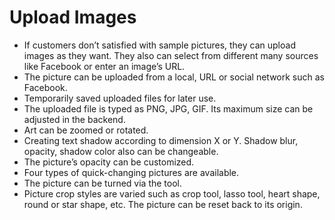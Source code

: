 # Upload Images
- If customers don’t satisfied with sample pictures, they can upload images as they want. They also can select from different many sources like Facebook or enter an image’s URL.
- The picture can be uploaded from a local, URL or social network such as Facebook.
- Temporarily saved uploaded files for later use.
- The uploaded file is typed as PNG, JPG, GIF. Its maximum size can be adjusted in the backend. 
- Art can be zoomed or rotated.
- Creating text shadow according to dimension X or Y. Shadow blur, opacity, shadow color also can be changeable.
- The picture’s opacity can be customized.
- Four types of quick-changing pictures are available.
- The picture can be turned via the tool.
- Picture crop styles are varied such as crop tool, lasso tool, heart shape, round or star shape, etc. The picture can be reset back to its origin. 